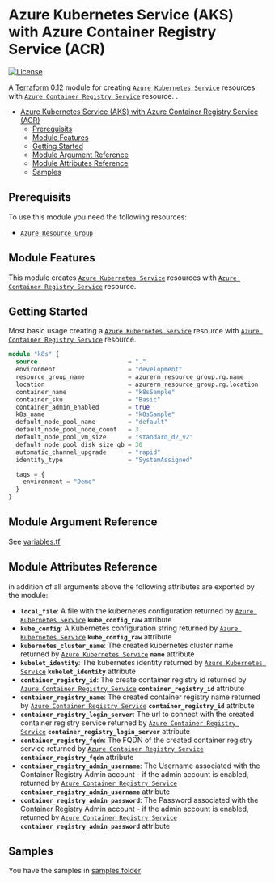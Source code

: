 # Azure Kubernetes Service (AKS) with Azure Container Registry Service (ACR)

[![License](https://img.shields.io/badge/License-Apache%202.0-brightgreen.svg)](https://opensource.org/licenses/Apache-2.0)

A [Terraform](https://www.terraform.io) 0.12 module for creating
[`Azure Kubernetes Service`](https://registry.terraform.io/providers/hashicorp/azurerm/latest/docs/resources/kubernetes_cluster) resources with [`Azure Container Registry Service`](https://registry.terraform.io/providers/hashicorp/azurerm/latest/docs/resources/container_registry) resource.
.

- [Azure Kubernetes Service (AKS) with Azure Container Registry Service (ACR)](#azure-kubernetes-service-aks-with-azure-container-registry-service-acr)
  - [Prerequisits](#prerequisits)
  - [Module Features](#module-features)
  - [Getting Started](#getting-started)
  - [Module Argument Reference](#module-argument-reference)
  - [Module Attributes Reference](#module-attributes-reference)
  - [Samples](#samples)

## Prerequisits

To use this module you need the following resources:

- [`Azure Resource Group`](https://registry.terraform.io/providers/hashicorp/azurerm/latest/docs/resources/resource_group)

## Module Features

This module creates [`Azure Kubernetes Service`](https://registry.terraform.io/providers/hashicorp/azurerm/latest/docs/resources/kubernetes_cluster) resources with [`Azure Container Registry Service`](https://registry.terraform.io/providers/hashicorp/azurerm/latest/docs/resources/container_registry) resource.

## Getting Started

Most basic usage creating a [`Azure Kubernetes Service`](https://registry.terraform.io/providers/hashicorp/azurerm/latest/docs/resources/kubernetes_cluster) resource with [`Azure Container Registry Service`](https://registry.terraform.io/providers/hashicorp/azurerm/latest/docs/resources/container_registry) resource.

```terraform
module "k8s" {
  source                         = "."
  environment                    = "development"
  resource_group_name            = azurerm_resource_group.rg.name
  location                       = azurerm_resource_group.rg.location
  container_name                 = "k8sSample"
  container_sku                  = "Basic"
  container_admin_enabled        = true
  k8s_name                       = "k8sSample"
  default_node_pool_name         = "default"
  default_node_pool_node_count   = 3
  default_node_pool_vm_size      = "standard_d2_v2"
  default_node_pool_disk_size_gb = 30
  automatic_channel_upgrade      = "rapid"
  identity_type                  = "SystemAssigned"

  tags = {
    environment = "Demo"
  }
}
```

## Module Argument Reference

See [variables.tf](variables.tf)

## Module Attributes Reference

in addition of all arguments above the following attributes are exported by the module:

- **`local_file`**: A file with the kubernetes configuration returned by [`Azure Kubernetes Service`](https://registry.terraform.io/providers/hashicorp/azurerm/latest/docs/resources/kubernetes_cluster#attributes-reference) **`kube_config_raw`** attribute
- **`kube_config`**: A Kubernetes configuration string returned by [`Azure Kubernetes Service`](https://registry.terraform.io/providers/hashicorp/azurerm/latest/docs/resources/kubernetes_cluster#attributes-reference) **`kube_config_raw`** attribute
- **`kubernetes_cluster_name`**: The created kubernetes cluster name returned by [`Azure Kubernetes Service`](https://registry.terraform.io/providers/hashicorp/azurerm/latest/docs/resources/kubernetes_cluster#attributes-reference) **`name`** attribute
- **`kubelet_identity`**: The kubernetes identity returned by [`Azure Kubernetes Service`](https://registry.terraform.io/providers/hashicorp/azurerm/latest/docs/resources/kubernetes_cluster#attributes-reference) **`kubelet_identity`** attribute
- **`container_registry_id`**: The create container registry id returned by [`Azure Container Registry Service`](https://registry.terraform.io/providers/hashicorp/azurerm/latest/docs/resources/container_registry#attributes-reference) **`container_registry_id`** attribute
- **`container_registry_name`**: The created container registry name returned by [`Azure Container Registry Service`](https://registry.terraform.io/providers/hashicorp/azurerm/latest/docs/resources/container_registry#attributes-reference) **`container_registry_id`** attribute
- **`container_registry_login_server`**: The url to connect with the created container registry service returned by [`Azure Container Registry Service`](https://registry.terraform.io/providers/hashicorp/azurerm/latest/docs/resources/container_registry#attributes-reference) **`container_registry_login_server`** attribute
- **`container_registry_fqdn`**: The FQDN of the created container registry service returned by [`Azure Container Registry Service`](https://registry.terraform.io/providers/hashicorp/azurerm/latest/docs/resources/container_registry#attributes-reference) **`container_registry_fqdn`** attribute
- **`container_registry_admin_username`**: The Username associated with the Container Registry Admin account - if the admin account is enabled, returned by [`Azure Container Registry Service`](https://registry.terraform.io/providers/hashicorp/azurerm/latest/docs/resources/container_registry#attributes-reference) **`container_registry_admin_username`** attribute
- **`container_registry_admin_password`**: The Password associated with the Container Registry Admin account - if the admin account is enabled, returned by [`Azure Container Registry Service`](https://registry.terraform.io/providers/hashicorp/azurerm/latest/docs/resources/container_registry#attributes-reference) **`container_registry_admin_password`** attribute

## Samples

You have the samples in [samples folder](../../samples/aks_with_container_registry/)
